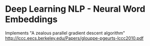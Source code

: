 # Deep Learning NLP - Neural Word Embeddings

Implements "A zealous parallel gradient descent algorithm" http://lccc.eecs.berkeley.edu/Papers/glouppe-pgeurts-lccc2010.pdf